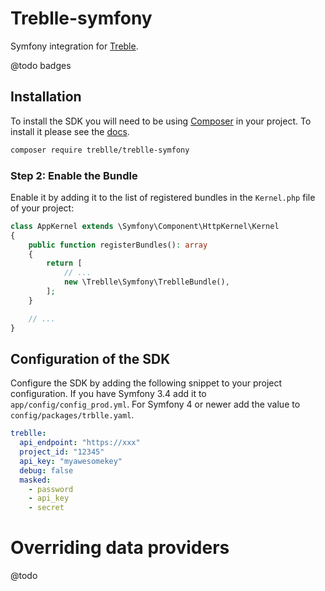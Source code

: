 # Treblle-symfony

Symfony integration for [Treble](https://treblle.com/).

@todo badges

## Installation

To install the SDK you will need to be using [Composer]([https://getcomposer.org/)
in your project. To install it please see the [docs](https://getcomposer.org/download/).

```bash
composer require treblle/treblle-symfony
```

### Step 2: Enable the Bundle

Enable it by adding it to the list of registered bundles in the `Kernel.php` file of your project:

```php
class AppKernel extends \Symfony\Component\HttpKernel\Kernel
{
    public function registerBundles(): array
    {
        return [
            // ...
            new \Treblle\Symfony\TreblleBundle(),
        ];
    }

    // ...
}
```

## Configuration of the SDK

Configure the SDK by adding the following snippet to your project configuration. If you have Symfony 3.4 add it
to ``app/config/config_prod.yml``. For Symfony 4 or newer add the value to `config/packages/trblle.yaml`.

```yaml
treblle:
  api_endpoint: "https://xxx"
  project_id: "12345"
  api_key: "myawesomekey"
  debug: false
  masked:
    - password
    - api_key
    - secret
```

# Overriding data providers

@todo
